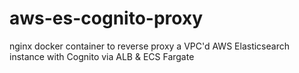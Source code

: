 # aws-es-cognito-proxy
nginx docker container to reverse proxy a VPC'd AWS Elasticsearch instance with Cognito via ALB &amp; ECS Fargate
